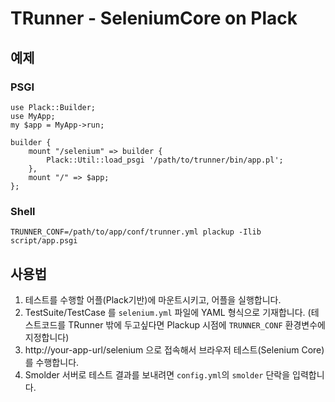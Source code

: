 TRunner - SeleniumCore on Plack
===============================

예제
----

### PSGI

    use Plack::Builder;
    use MyApp;
    my $app = MyApp->run;
    
    builder {
        mount "/selenium" => builder {
            Plack::Util::load_psgi '/path/to/trunner/bin/app.pl';
        },
        mount "/" => $app;
    };

### Shell

    TRUNNER_CONF=/path/to/app/conf/trunner.yml plackup -Ilib script/app.psgi

사용법
------

1. 테스트를 수행할 어플(Plack기반)에 마운트시키고, 어플을 실행합니다.
2. TestSuite/TestCase 를 `selenium.yml` 파일에 YAML 형식으로 기재합니다.
   (테스트코드를 TRunner 밖에 두고싶다면 Plackup 시점에 `TRUNNER_CONF` 환경변수에 지정합니다)
3. http://your-app-url/selenium 으로 접속해서 브라우저 테스트(Selenium Core) 를 수행합니다.
4. Smolder 서버로 테스트 결과를 보내려면 `config.yml`의 `smolder` 단락을 입력합니다.
